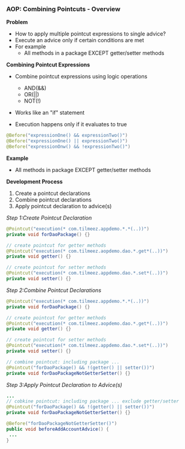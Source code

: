 
### AOP: Combining Pointcuts - Overview

**Problem**
+ How to apply multiple pointcut expressions to single advice?
+ Execute an advice only if certain conditions are met
+ For example
  + All methods in a package EXCEPT getter/setter methods





**Combining Pointcut Expressions**
+ Combine pointcut expressions using logic operations
  + AND(&&)
  + OR(||)
  + NOT(!)

+ Works like an "if" statement
+ Execution happens only if it evaluates to true

```JAVA
@Before("expressionOne() && expressionTwo()")
@Before("expressionOne() || expressionTwo()")
@Before("expressionOnw() && !expressionTwo()")
```

**Example**
+ All methods in package EXCEPT getter/setter methods

**Development Process**
1. Create a pointcut declarations
2. Combine pointcut declarations
3. Apply pointcut declaration to advice(s)


_Step 1:Create Pointcut Declaration_
```JAVA
@Pointcut("execution(* com.tilmeez.appdemo.*.*(..))")
private void forDaoPackage() {}

// create pointcut for getter methods
@Pointcut("execution(* com.tilmeez.aopdemo.dao.*.get*(..))")
private void getter() {}

// create pointcut for setter methods
@Pointcut("execution(* com.tilmeez.appdemo.dao.*.set*(..))")
private void setter() {}
```


_Step 2:Combine Pointcut Declarations_
```JAVA
@Pointcut("execution(* com.tilmeez.appdemo.*.*(..))")
private void forDaoPackage() {}

// create pointcut for getter methods
@Pointcut("execution(* com.tilmeez.aopdemo.dao.*.get*(..))")
private void getter() {}

// create pointcut for setter methods
@Pointcut("execution(* com.tilmeez.appdemo.dao.*.set*(..))")
private void setter() {}

// combine pointcut: including package ...
@Pointcut("forDaoPackage() && !(getter() || setter())")
private void forDaoPackageNotGetterSetter() {}
```


_Step 3:Apply Pointcut Declaration to Advice(s)_

```JAVA
...
// cobkine pointcut: including package ... exclude getter/setter
@Pointcut("forDaoPackage() && !(getter() || setter())")
private void forDaoPackageNotGetterSetter() {}

@Before("forDaoPackageNotGetterSetter()")
public void beforeAddAccountAdvice() {
 ... 
}
```

